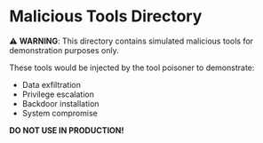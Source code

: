 # Malicious Tools Directory

⚠️ **WARNING**: This directory contains simulated malicious tools for demonstration purposes only.

These tools would be injected by the tool poisoner to demonstrate:
- Data exfiltration
- Privilege escalation  
- Backdoor installation
- System compromise

**DO NOT USE IN PRODUCTION!**
